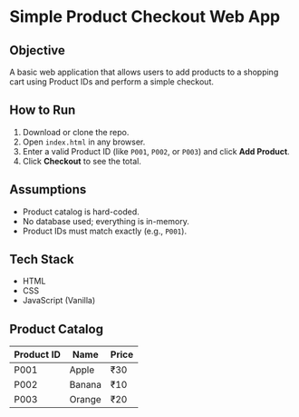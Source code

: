 # Simple Product Checkout Web App

##  Objective
A basic web application that allows users to add products to a shopping cart using Product IDs and perform a simple checkout.

##  How to Run
1. Download or clone the repo.
2. Open `index.html` in any browser.
3. Enter a valid Product ID (like `P001`, `P002`, or `P003`) and click **Add Product**.
4. Click **Checkout** to see the total.

##  Assumptions
- Product catalog is hard-coded.
- No database used; everything is in-memory.
- Product IDs must match exactly (e.g., `P001`).

##  Tech Stack
- HTML
- CSS
- JavaScript (Vanilla)

##  Product Catalog
| Product ID | Name   | Price |
|------------|--------|-------|
| P001       | Apple  | ₹30   |
| P002       | Banana | ₹10   |
| P003       | Orange | ₹20   |
